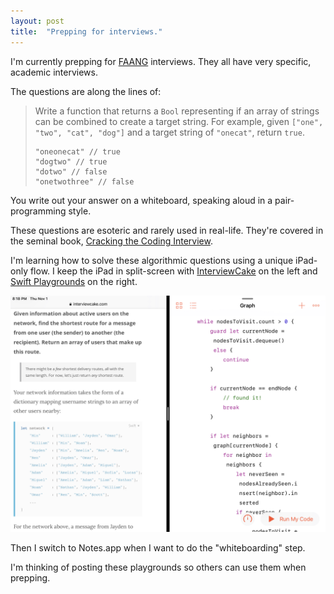 ```yaml
---
layout: post
title:  "Prepping for interviews."
---
```


I'm currently prepping for [FAANG](https://www.investopedia.com/terms/f/faang-stocks.asp) interviews. They all have very specific, academic interviews.

The questions are along the lines of:

> Write a function that returns a `Bool` representing if an array of strings can be combined to create a target string.
> For example, given `["one", "two", "cat", "dog"]` and a target string of `"onecat"`, return `true`.
> ```
> "oneonecat" // true
> "dogtwo" // true
> "dotwo" // false
> "onetwothree" // false
> ```

You write out your answer on a whiteboard, speaking aloud in a pair-programming style.

These questions are esoteric and rarely used in real-life. They're covered in the seminal book, [Cracking the Coding Interview](https://www.amazon.com/Cracking-Coding-Interview-Programming-Questions/dp/0984782850/ref=dp_ob_title_bk).

I'm learning how to solve these algorithmic questions using a unique iPad-only flow. I keep the iPad in split-screen with [InterviewCake](https://www.interviewcake.com) on the left and [Swift Playgrounds](https://www.apple.com/swift/playgrounds/) on the right. 

![iPad screenshot with InterviewCake on left and Swift Playgrounds on right](/img/split-screen-interview-prep.jpeg)

Then I switch to Notes.app when I want to do the "whiteboarding" step.

I'm thinking of posting these playgrounds so others can use them when prepping.
